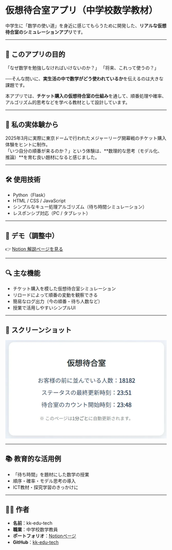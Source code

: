 # 仮想待合室アプリ（中学校数学教材）

中学生に「数学の使い道」を身近に感じてもらうために開発した、**リアルな仮想待合室のシミュレーションアプリ**です。

---

## 🎯 このアプリの目的

「なぜ数学を勉強しなければいけないのか？」
「将来、これって使うの？」

──そんな問いに、**実生活の中で数学がどう使われているか**を伝えるのは大きな課題です。

本アプリでは、**チケット購入の仮想待合室の仕組み**を通して、順番処理や確率、アルゴリズム的思考などを学べる教材として設計しています。

---

## 🧪 私の実体験から

2025年3月に実際に東京ドームで行われたメジャーリーグ開幕戦のチケット購入体験をヒントに制作。  
「いつ自分の順番が来るのか？」という体験は、**数理的な思考（モデル化、推論）**を育む良い題材になると感じました。

---

## 🛠 使用技術

- Python（Flask）  
- HTML / CSS / JavaScript  
- シンプルなキュー処理アルゴリズム（待ち時間シミュレーション）  
- レスポンシブ対応（PC / タブレット）

---

## 🚀 デモ（調整中）
  
👉 [Notion 解説ページを見る](https://raspy-store-96c.notion.site/24288083f5268078a675dd9345b47b4d?source=copy_link)

---

## 🔍 主な機能

- チケット購入を模した仮想待合室シミュレーション
- リロードによって順番の変動を観察できる
- 簡易なログ出力（今の順番・待ち人数など）
- 授業で活用しやすいシンプルUI

---

## 📸 スクリーンショット

![仮想待合室アプリ画面](./screenshot_kasou_room.png)

---

## 📚 教育的な活用例

- 「待ち時間」を題材にした数学の授業
- 順序・確率・モデル思考の導入
- ICT教材・探究学習のきっかけに

---

## 🙋‍♂️ 作者

- **名前**：kk-edu-tech  
- **職業**：中学校数学教員  
- **ポートフォリオ**：[Notionページ](https://raspy-store-96c.notion.site/kk-edu-tech-24288083f526807ea506d0358fb1b94c?source=copy_link)  
- **GitHub**：[kk-edu-tech](https://github.com/kk-edu-tech)

